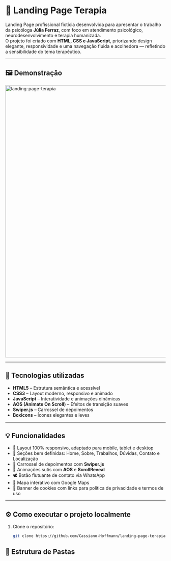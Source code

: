 # 🌿 Landing Page Terapia

Landing Page profissional fictícia desenvolvida para apresentar o trabalho da psicóloga **Júlia Ferraz**, com foco em atendimento psicológico, neurodesenvolvimento e terapia humanizada.  
O projeto foi criado com **HTML, CSS e JavaScript**, priorizando design elegante, responsividade e uma navegação fluida e acolhedora — refletindo a sensibilidade do tema terapêutico.

---

## 🖼️ Demonstração

<img width="1888" height="854" alt="landing-page-terapia" src="https://github.com/user-attachments/assets/37b81579-9215-4bba-bbd7-2cc867db49ef" />

---

## 🚀 Tecnologias utilizadas

- **HTML5** – Estrutura semântica e acessível  
- **CSS3** – Layout moderno, responsivo e animado  
- **JavaScript** – Interatividade e animações dinâmicas  
- **AOS (Animate On Scroll)** – Efeitos de transição suaves  
- **Swiper.js** – Carrossel de depoimentos  
- **Boxicons** – Ícones elegantes e leves  

---

## 💡 Funcionalidades

- 📱 Layout 100% responsivo, adaptado para mobile, tablet e desktop  
- 💬 Seções bem definidas: Home, Sobre, Trabalhos, Dúvidas, Contato e Localização  
- 🧠 Carrossel de depoimentos com **Swiper.js**  
- 🌿 Animações sutis com **AOS** e **ScrollReveal**  
- 🕊️ Botão flutuante de contato via WhatsApp  
- 🧭 Mapa interativo com Google Maps  
- 🍪 Banner de cookies com links para política de privacidade e termos de uso  

---

## ⚙️ Como executar o projeto localmente

1. Clone o repositório:
   ```bash
   git clone https://github.com/Cassiano-Hoffmann/landing-page-terapia.git


## 🧩 Estrutura de Pastas

